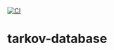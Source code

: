 [![CI](https://github.com/Jaspooky/tarkov-database/actions/workflows/main.yml/badge.svg)](https://github.com/Jaspooky/tarkov-database/actions/workflows/main.yml)

# tarkov-database
